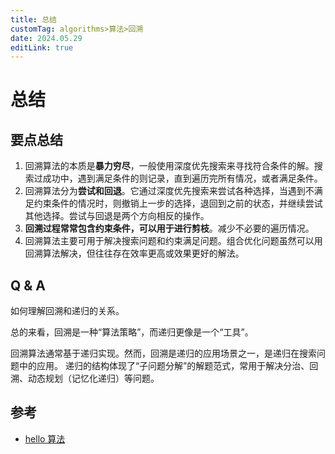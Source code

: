 ```yaml
---
title: 总结
customTag: algorithms>算法>回溯
date: 2024.05.29
editLink: true
---
```


# 总结

## 要点总结

1. 回溯算法的本质是**暴力穷尽**，一般使用深度优先搜索来寻找符合条件的解。搜索过成功中，遇到满足条件的则记录，直到遍历完所有情况，或者满足条件。
2. 回溯算法分为**尝试和回退**。它通过深度优先搜索来尝试各种选择，当遇到不满足约束条件的情况时，则撤销上一步的选择，退回到之前的状态，并继续尝试其他选择。尝试与回退是两个方向相反的操作。
3. **回溯过程常常包含约束条件，可以用于进行剪枝**。减少不必要的遍历情况。
4. 回溯算法主要可用于解决搜索问题和约束满足问题。组合优化问题虽然可以用回溯算法解决，但往往存在效率更高或效果更好的解法。

## Q & A

如何理解回溯和递归的关系。

总的来看，回溯是一种“算法策略”，而递归更像是一个“工具”。

回溯算法通常基于递归实现。然而，回溯是递归的应用场景之一，是递归在搜索问题中的应用。
递归的结构体现了“子问题分解”的解题范式，常用于解决分治、回溯、动态规划（记忆化递归）等问题。

## 参考
- [hello 算法](https://www.hello-algo.com/chapter_backtracking/summary/#1)